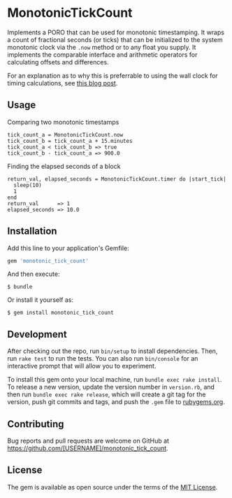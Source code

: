 # MonotonicTickCount

Implements a PORO that can be used for monotonic timestamping. It wraps a count of fractional seconds (or ticks) that can be initialized to the system monotonic clock via the `.now` method or to any float you supply. It implements the comparable interface and arithmetic operators for calculating offsets and differences.

For an explanation as to why this is preferrable to using the wall clock for timing calculations, see [this blog post](https://www.softwariness.com/articles/monotonic-clocks-windows-and-posix/).

## Usage
Comparing two monotonic timestamps
```
tick_count_a = MonotonicTickCount.now
tick_count_b = tick_count_a + 15.minutes
tick_count_a < tick_count_b => true
tick_count_b - tick_count_a => 900.0
```

Finding the elapsed seconds of a block
```
return_val, elapsed_seconds = MonotonicTickCount.timer do |start_tick|
  sleep(10)
  1
end
return_val      => 1
elapsed_seconds => 10.0
```

## Installation

Add this line to your application's Gemfile:

```ruby
gem 'monotonic_tick_count'
```

And then execute:

    $ bundle

Or install it yourself as:

    $ gem install monotonic_tick_count

## Development

After checking out the repo, run `bin/setup` to install dependencies. Then, run `rake test` to run the tests. You can also run `bin/console` for an interactive prompt that will allow you to experiment.

To install this gem onto your local machine, run `bundle exec rake install`. To release a new version, update the version number in `version.rb`, and then run `bundle exec rake release`, which will create a git tag for the version, push git commits and tags, and push the `.gem` file to [rubygems.org](https://rubygems.org).

## Contributing

Bug reports and pull requests are welcome on GitHub at https://github.com/[USERNAME]/monotonic_tick_count.

## License

The gem is available as open source under the terms of the [MIT License](http://opensource.org/licenses/MIT).
